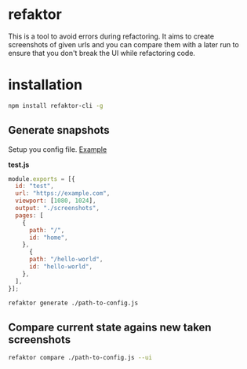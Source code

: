 # refaktor

This is a tool to avoid errors during refactoring. It aims to create screenshots of given urls and you can compare them
with a later run to ensure that you don't break the UI while refactoring code.

# installation

```bash
npm install refaktor-cli -g
```

## Generate snapshots

Setup you config file. [Example](https://github.com/faebeee/refactor/blob/v1.2.0/packages/refactor-cli/template/pages.js)

__test.js__
```javascript
module.exports = [{
  id: "test",
  url: "https://example.com",
  viewport: [1080, 1024],
  output: "./screenshots",
  pages: [
    {
      path: "/",
      id: "home",
    },
      {
      path: "/hello-world",
      id: "hello-world",
    },
  ],
}];
```

```bash
refaktor generate ./path-to-config.js
```

## Compare current state agains new taken screenshots

```bash
refaktor compare ./path-to-config.js --ui
```